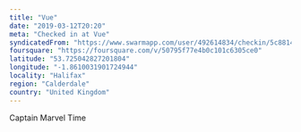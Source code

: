 ```yaml
---
title: "Vue"
date: "2019-03-12T20:20"
meta: "Checked in at Vue"
syndicatedFrom: "https://www.swarmapp.com/user/492614834/checkin/5c881473f709c1002c249cbc"
foursquare: "https://foursquare.com/v/50795f77e4b0c101c6305ce0"
latitude: "53.725042827201804"
longitude: "-1.8610031901724944"
locality: "Halifax"
region: "Calderdale"
country: "United Kingdom"
---
```

Captain Marvel Time
